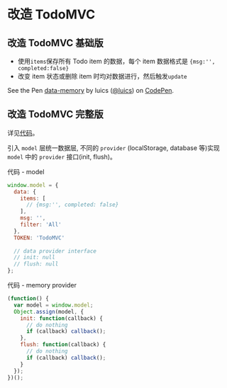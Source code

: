 # 改造 TodoMVC

## 改造 TodoMVC 基础版

* 使用`items`保存所有 Todo item 的数据，每个 item 数据格式是 `{msg:'', completed:false}`
* 改变 item 状态或删除 item 时均对数据进行，然后触发`update`

<p data-height="500" data-theme-id="0" data-slug-hash="LNawRV" data-default-tab="js,result" data-user="luics" data-embed-version="2" class="codepen">See the Pen <a href="http://codepen.io/luics/pen/LNawRV/">data-memory</a> by luics (<a href="http://codepen.io/luics">@luics</a>) on <a href="http://codepen.io">CodePen</a>.</p>
<script async src="//assets.codepen.io/assets/embed/ei.js"></script>

## 改造 TodoMVC 完整版

详见[代码](https://github.com/luics/web-dev/blob/master/examples/data/TodoMVC-memory.html)。

引入 `model` 层统一数据层, 不同的 `provider` (localStorage, database 等)实现 `model` 中的 `provider` 接口(init, flush)。  

代码 - model
```js
window.model = {
  data: {
    items: [
      // {msg:'', completed: false}
    ],
    msg: '',
    filter: 'All'
  },
  TOKEN: 'TodoMVC'
  
  // data provider interface
  // init: null
  // flush: null
};
```

代码 - memory provider
```js
(function() {
  var model = window.model;
  Object.assign(model, {
    init: function(callback) {
      // do nothing
      if (callback) callback();
    },
    flush: function(callback) {
      // do nothing
      if (callback) callback();
    }
  });
})();
```

 